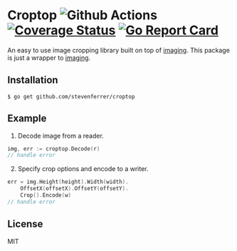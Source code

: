 # Croptop ![Github Actions](https://github.com/stevenferrer/croptop/workflows/test/badge.svg) [![Coverage Status](https://coveralls.io/repos/github/stevenferrer/croptop/badge.svg?branch=main)](https://coveralls.io/github/stevenferrer/croptop?branch=main) [![Go Report Card](https://goreportcard.com/badge/github.com/stevenferrer/croptop)](https://goreportcard.com/report/github.com/stevenferrer/croptop)

An easy to use image cropping library built on top of [imaging](https://github.com/disintegration/imaging). This package is just a wrapper to [imaging](https://github.com/disintegration/imaging).

## Installation

```console
$ go get github.com/stevenferrer/croptop
```

## Example

1. Decode image from a reader.

```go
img, err := croptop.Decode(r)
// handle error
```

2. Specify crop options and encode to a writer.

```go
err = img.Height(height).Width(width).
    OffsetX(offsetX).OffsetY(offsetY).
    Crop().Encode(w)
// handle error
```

## License

MIT